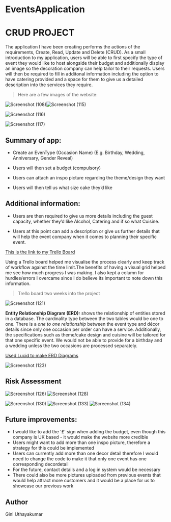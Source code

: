 # **EventsApplication**
# CRUD PROJECT

The application I have been creating performs the actions of the requirements, Create, Read, Update and Delete (CRUD). As a small introduction to my application, users will be able to first specify the type of event they would like to host alongside their budget and additionally display an image so the decoration company can help tailor to their requests. Users will then be required to fill in additonal information including the option to have catering provided and a space for them to give us a detailed description into the services they require.

<!-- Blockquote -->
> Here are a few images of the website:

![Screenshot (108)](https://user-images.githubusercontent.com/82108067/117570831-e14d8f80-b0c3-11eb-8aa4-f1ed9167e109.png)![Screenshot (115)](https://user-images.githubusercontent.com/82108067/117570801-caa73880-b0c3-11eb-996a-a91992196fc0.png)


![Screenshot (116)](https://user-images.githubusercontent.com/82108067/117571141-0e4e7200-b0c5-11eb-9da0-9c267f391a18.png)


![Screenshot (117)](https://user-images.githubusercontent.com/82108067/117571148-19090700-b0c5-11eb-9a16-3e0663667aa7.png)

**Summary of app:**
---

<!-- UL -->
* Create an EvenType (Occasion Name) (E.g. Birthday, Wedding, Anniversary, Gender Reveal)

* Users will then set a budget (compulsory)

* Users can attach an inspo picture regarding the theme/design they want

* Users will then tell us what size cake they’d like

**Additional information:**
---

<!-- UL -->
* Users are then required to give us more details including the guest capacity, whether they’d like Alcohol, Catering and if so what Cuisine.

* Users at this point can add a description or give us further details that will help the event company when it comes to planning their specific event.



[This is the link to my Trello Board](https://trello.com/b/ioxDkTOo/qaproject)

Using a Trello board helped me visualise the process clearly and keep track of workflow against the time limit.The benefits of having a visual grid helped me see how much progress I was making. I also kept a column for hurdles/errors I overcame since I do believe its important to note down this information.
<!-- Blockquote -->
> Trello board two weeks into the project

![Screenshot (121)](https://user-images.githubusercontent.com/82108067/117577185-a3ab2f80-b0e0-11eb-947f-f10e01d1cd72.png)

**Entity Relationship Diagram (ERD):** shows the relationship of entities stored in a database. The cardinality type between the two tables would be one to one. There is a *one to one relationship* between the event type and décor details since only one occasion per order can have a service. Additionally, the specifications such as theme/cake design and cuisine will be tailored for that one specific event. We would not be able to provide for a birthday and a wedding unless the two occasions are processed separately. 

[Used Lucid to make ERD Diagrams](https://www.lucidchart.com/pages/)


![Screenshot (123)](https://user-images.githubusercontent.com/82108067/117583621-124bb580-b100-11eb-9bf3-0dcc5b6bfabc.png)

**Risk Assessment**
---

![Screenshot (126)](https://user-images.githubusercontent.com/82108067/117584241-b551fe80-b103-11eb-888d-70a4b6040efe.png)
![Screenshot (128)](https://user-images.githubusercontent.com/82108067/117584242-b6832b80-b103-11eb-9356-95d29a63d168.png)


![Screenshot (130)](https://user-images.githubusercontent.com/82108067/117584408-afa8e880-b104-11eb-954e-1d597f941bf0.png)
![Screenshot (133)](https://user-images.githubusercontent.com/82108067/117584410-b172ac00-b104-11eb-89d1-e9c4ff935dba.png)
![Screenshot (134)](https://user-images.githubusercontent.com/82108067/117584411-b2a3d900-b104-11eb-836b-1b7190199b6d.png)



**Future improvements:**
---


* I would like to add the '£' sign when adding the budget, even though this company is UK based - it would make the website more credible
* Users might want to add more than one inspo picture, therefore a strategy for this could be implemented
* Users can currently add more than one decor detail therefore I would need to change the code to make it that only one event has one corresponding decordetail
* For the future, contact details and a log in system would be necessary
* There could also be more pictures uploaded from previous events that would help attract more customers and it would be a place for us to showcase our previous work


Author
---

Gini Uthayakumar
